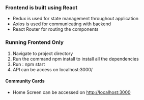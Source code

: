 

### Frontend is built using React 

- Redux is used for state management throughout application
- Axios is used for communicating with backend
- React Router for routing the components


### Running Frontend Only

1. Navigate to project directory
2. Run the command npm install to install all the dependencies 
3. Run : npm start
4. API can be access on localhost:3000/


#### Community Cards

- Home Screen can  be accessed on [http://localhost:3000](http://localhost:3000)


